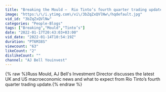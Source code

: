 ```yaml
---
title: "Breaking the Mould –  Rio Tinto’s fourth quarter trading update"
image: "https:\/\/i.ytimg.com\/vi\/3bZqZxQVlNw\/hqdefault.jpg"
vid_id: "3bZqZxQVlNw"
categories: "People-Blogs"
tags: ["Breaking","Mould","Tinto’s"]
date: "2022-01-17T20:43:03+03:00"
vid_date: "2022-01-14T10:54:19Z"
duration: "PT6M38S"
viewcount: "63"
likeCount: "2"
dislikeCount: ""
channel: "AJ Bell Youinvest"
---
```

{% raw %}Russ Mould, AJ Bell's Investment Director discusses the latest UK and US macroeconomic news and what to expect from Rio Tinto’s fourth quarter trading update.{% endraw %}
